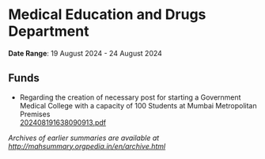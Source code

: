 # Medical Education and Drugs Department

**Date Range**: 19 August 2024 - 24 August 2024


## Funds
- Regarding the creation of necessary post for starting a Government Medical College with a capacity of 100 Students at Mumbai Metropolitan Premises\
  [202408191638090913.pdf](https://gr.maharashtra.gov.in/Site/Upload/Government%20Resolutions/English/202408191638090913.pdf)


*Archives of earlier summaries are available at http://mahsummary.orgpedia.in/en/archive.html*